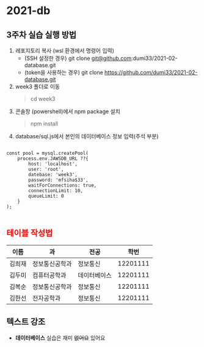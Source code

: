 # 2021-db

## 3주차 실습 실행 방법


1. 레포지토리 복사 (wsl 환경에서 명령어 입력)
    - (SSH 설정한 경우) git clone git@github.com:dumi33/2021-02-database.git
    - (token을 사용하는 경우) git clone https://github.com/dumi33/2021-02-database.git
2. week3 폴더로 이동
    >cd week3
3. 콘솔창 (powershell)에서 npm package 설치
    > npm install
4. database/sql.js에서 본인의 데이터베이스 정보 입력(주석 부분)

<pre>
<code>
const pool = mysql.createPool(
    process.env.JAWSDB_URL ??{
        host: 'localhost',
        user: 'root', 
        datebase: 'week3',
        password: 'mfsiha$33',
        waitForConnections: true,
        connectionLimit: 10,
        queueLimit: 0
    }
);
</code>
</pre>

## <span style="color:red"> 테이블 작성법</span>

이름|과|전공|학번
---|---|---|---|
김희재|정보통신공학과|정보통신|12201111|
김두미|컴퓨터공학과|데이터베이스|12201111|
김복순|정보통신공학과|정보통신|12201111|
김한선|전자공학과|정보통신|12201111|

## 텍스트 강조
- **데이터베이스** 실습은 재미 ~~없어요~~ 있어요


